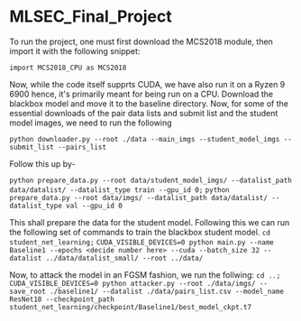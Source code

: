 # MLSEC_Final_Project

To run the project, one must first download the MCS2018 module, then import it with the following snippet:

`import MCS2018_CPU as MCS2018`

Now, while the code itself supprts CUDA, we have also run it on a Ryzen 9 6900 hence, it's primarily meant for being run on a CPU.
Download the blackbox model and move it to the baseline directory.
Now, for some of the essential downloads of the pair data lists and submit list and the student model images, we need to run the following

`python downloader.py --root ./data --main_imgs --student_model_imgs --submit_list --pairs_list`

Follow this up by-

`python prepare_data.py --root data/student_model_imgs/ --datalist_path data/datalist/ --datalist_type train --gpu_id 0;`
`python prepare_data.py --root data/imgs/ --datalist_path data/datalist/ --datalist_type val --gpu_id 0`

This shall prepare the data for the student model.
Following this we can run the following set of commands to train the blackbox student model.
`cd student_net_learning;`
`CUDA_VISIBLE_DEVICES=0 python main.py --name Baseline1 --epochs <decide number here> --cuda --batch_size 32 --datalist ../data/datalist_small/ --root ../data/`

Now, to attack the model in an FGSM fashion, we run the follwing:
`cd ..;`
`CUDA_VISIBLE_DEVICES=0 python attacker.py --root ./data/imgs/ --save_root ./baseline1/ --datalist ./data/pairs_list.csv --model_name ResNet18 --checkpoint_path student_net_learning/checkpoint/Baseline1/best_model_ckpt.t7`
